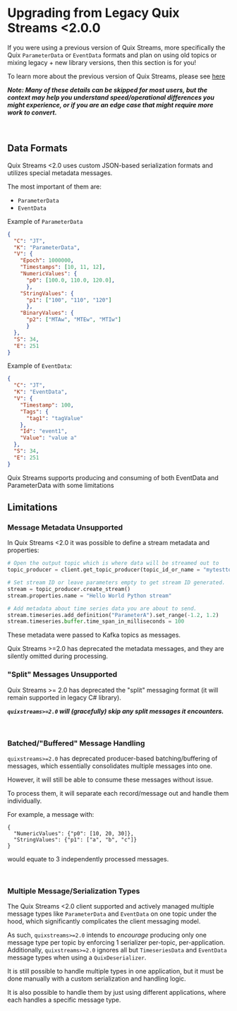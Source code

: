 # Upgrading from Legacy Quix Streams <2.0.0

If you were using a previous version of Quix Streams, more specifically the Quix
`ParameterData` or `EventData` formats and plan on using old 
topics or mixing legacy + new library versions, then this section is for you!

To learn more about the previous version of Quix Streams, please see [here](https://github.com/quixio/quix-streams/blob/release/v0.5/README.md)

***Note: Many of these details can be skipped for most users, but the context
may help you understand speed/operational differences you might experience, or if
you are an edge case that might require more work to convert.***

<br>



## Data Formats
Quix Streams <2.0 uses custom JSON-based serialization formats and utilizes special metadata messages.

The most important of them are:
- `ParameterData`
- `EventData`

Example of `ParameterData`
```json
{
  "C": "JT",
  "K": "ParameterData",
  "V": {
    "Epoch": 1000000,
    "Timestamps": [10, 11, 12],
    "NumericValues": {
      "p0": [100.0, 110.0, 120.0],
      },
    "StringValues": {
      "p1": ["100", "110", "120"]
      },
    "BinaryValues": {
      "p2": ["MTAw", "MTEw", "MTIw"]
      }
  },
  "S": 34,
  "E": 251
}
```

Example of `EventData`:

```json
{
  "C": "JT",
  "K": "EventData",
  "V": {
    "Timestamp": 100,
    "Tags": {
      "tag1": "tagValue"
    },
    "Id": "event1",
    "Value": "value a"
  },
  "S": 34,
  "E": 251
}
```

Quix Streams supports producing and consuming of both EventData and ParameterData with some limitations


## Limitations

### Message Metadata Unsupported
In Quix Streams <2.0 it was possible to define a stream metadata and properties:
```python
# Open the output topic which is where data will be streamed out to
topic_producer = client.get_topic_producer(topic_id_or_name = "mytesttopic")

# Set stream ID or leave parameters empty to get stream ID generated.
stream = topic_producer.create_stream()
stream.properties.name = "Hello World Python stream"

# Add metadata about time series data you are about to send. 
stream.timeseries.add_definition("ParameterA").set_range(-1.2, 1.2)
stream.timeseries.buffer.time_span_in_milliseconds = 100
```

These metadata were passed to Kafka topics as messages.

Quix Streams >=2.0 has deprecated the metadata messages, and they are silently omitted 
during processing.


### "Split" Messages Unsupported

Quix Streams >= 2.0 has deprecated the "split" messaging format (it will remain 
supported in legacy C# library).

***`quixstreams>=2.0` will (gracefully) skip any split messages it encounters.***

<br>

### Batched/"Buffered" Message Handling

`quixstreams>=2.0` has deprecated producer-based batching/buffering of messages, 
which essentially consolidates multiple messages into one.

However, it will still be able to consume these messages without issue.

To process them, it will separate each record/message out and handle them individually. 

For example, a message with: 
```
{
  "NumericValues": {"p0": [10, 20, 30]},
  "StringValues": {"p1": ["a", "b", "c"]}
}
```
would equate to 3 independently processed messages.


<br>

### Multiple Message/Serialization Types

The Quix Streams <2.0 client supported and actively managed multiple message types like `ParameterData` and `EventData`
on one topic under the hood, which significantly complicates the client messaging model.

As such, `quixstreams>=2.0` intends to _encourage_ producing only one message type
per topic by enforcing 1 serializer per-topic, per-application. Additionally, 
`quixstreams>=2.0` ignores all but `TimeseriesData` and `EventData` message types 
when using a `QuixDeserializer`. 

It is still possible to handle multiple types in one application, 
but it must be done manually with a custom serialization and handling logic.

It is also possible to handle them by just using different applications, where each
handles a specific message type.
